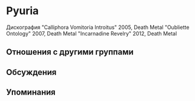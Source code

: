 # Pyuria

Дискография
"Calliphora Vomitoria Introitus" 2005, Death Metal
"Oubliette Ontology" 2007, Death Metal
"Incarnadine Revelry" 2012, Death Metal

## Отношения с другими группами


## Обсуждения


## Упоминания

